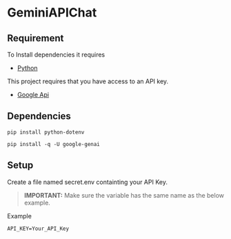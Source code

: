 # GeminiAPIChat

## Requirement

To Install dependencies it requires
- [Python](https://www.python.org/downloads/)

This project requires that you have access to an API key.
- [Google Api](https://ai.google.dev/)

## Dependencies

```
pip install python-dotenv
```

```
pip install -q -U google-genai
```

## Setup

Create a file named secret.env containting your API Key.

> **IMPORTANT:** Make sure the variable has the same name as the below example.

Example

```
API_KEY=Your_API_Key
```
